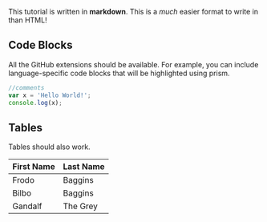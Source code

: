 This tutorial is written in **markdown**. This is a *much* easier format to write in than HTML!

## Code Blocks 

All the GitHub extensions should be available. For example, you can include language-specific code blocks that will be highlighted using prism.

```javascript
//comments
var x = 'Hello World!';
console.log(x);
```

## Tables

Tables should also work.

First Name | Last Name
--- | ---
Frodo | Baggins
Bilbo | Baggins
Gandalf | The Grey


